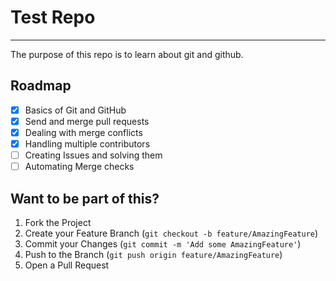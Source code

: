 # Test Repo
---
The purpose of this repo is to learn about git and github.

## Roadmap

- [x] Basics of Git and GitHub
- [x] Send and merge pull requests
- [x] Dealing with merge conflicts
- [x] Handling multiple contributors
- [ ] Creating Issues and solving them
- [ ] Automating Merge checks

## Want to be part of this?

1. Fork the Project
2. Create your Feature Branch (`git checkout -b feature/AmazingFeature`)
3. Commit your Changes (`git commit -m 'Add some AmazingFeature'`)
4. Push to the Branch (`git push origin feature/AmazingFeature`)
5. Open a Pull Request

